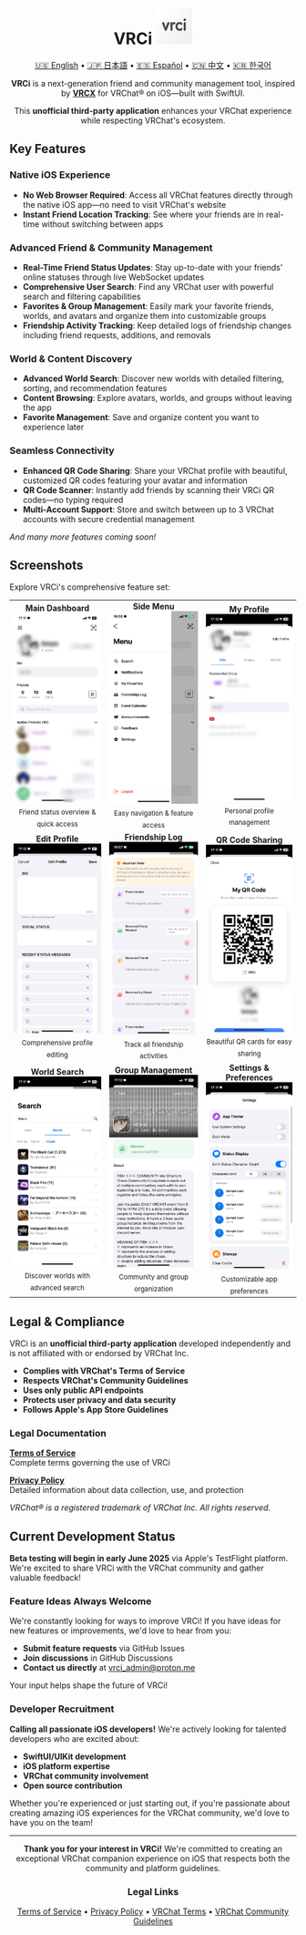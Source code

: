 <div align="center">

# VRCi <img src="./icon/icon.png" width="64" height="64"> </img> 

[🇺🇸 English](README.md) • [🇯🇵 日本語](README_ja.md) • [🇪🇸 Español](README_es.md) • [🇨🇳 中文](README_cn.md) • [🇰🇷 한국어](README_kr.md)

**VRCi** is a next-generation friend and community management tool, inspired by [**VRCX**](https://github.com/vrcx-team/VRCX) for VRChat® on iOS—built with SwiftUI. 

This **unofficial third-party application** enhances your VRChat experience while respecting VRChat's ecosystem.

<div align="left">

## Key Features

### **Native iOS Experience**
- **No Web Browser Required**: Access all VRChat features directly through the native iOS app—no need to visit VRChat's website
- **Instant Friend Location Tracking**: See where your friends are in real-time without switching between apps

### **Advanced Friend & Community Management**
- **Real-Time Friend Status Updates**: Stay up-to-date with your friends' online statuses through live WebSocket updates
- **Comprehensive User Search**: Find any VRChat user with powerful search and filtering capabilities
- **Favorites & Group Management**: Easily mark your favorite friends, worlds, and avatars and organize them into customizable groups
- **Friendship Activity Tracking**: Keep detailed logs of friendship changes including friend requests, additions, and removals

### **World & Content Discovery**
- **Advanced World Search**: Discover new worlds with detailed filtering, sorting, and recommendation features
- **Content Browsing**: Explore avatars, worlds, and groups without leaving the app
- **Favorite Management**: Save and organize content you want to experience later

### **Seamless Connectivity**
- **Enhanced QR Code Sharing**: Share your VRChat profile with beautiful, customized QR codes featuring your avatar and information
- **QR Code Scanner**: Instantly add friends by scanning their VRCi QR codes—no typing required
- **Multi-Account Support**: Store and switch between up to 3 VRChat accounts with secure credential management

*And many more features coming soon!*

## Screenshots

Explore VRCi's comprehensive feature set:

<table align="center">
  <tr>
    <td align="center">
      <strong>Main Dashboard</strong><br>
      <img src="./img/main.png" alt="Main Dashboard" width="280" />
      <br><sub>Friend status overview & quick access</sub>
    </td>
    <td align="center">
      <strong>Side Menu</strong><br>
      <img src="./img/sidemenu.png" alt="Side Menu" width="280" />
      <br><sub>Easy navigation & feature access</sub>
    </td>
    <td align="center">
      <strong>My Profile</strong><br>
      <img src="./img/myprofile.png" alt="My Profile" width="280" />
      <br><sub>Personal profile management</sub>
    </td>
  </tr>
  <tr>
    <td align="center">
      <strong>Edit Profile</strong><br>
      <img src="./img/edit_profile.png" alt="Edit Profile" width="280" />
      <br><sub>Comprehensive profile editing</sub>
    </td>
    <td align="center">
      <strong>Friendship Log</strong><br>
      <img src="./img/friendship_log.png" alt="Friendship Log" width="280" />
      <br><sub>Track all friendship activities</sub>
    </td>
    <td align="center">
      <strong>QR Code Sharing</strong><br>
      <img src="./img/qr.png" alt="QR Code" width="280" />
      <br><sub>Beautiful QR cards for easy sharing</sub>
    </td>
  </tr>
  <tr>
    <td align="center">
      <strong>World Search</strong><br>
      <img src="./img/search_world.png" alt="World Search" width="280" />
      <br><sub>Discover worlds with advanced search</sub>
    </td>
    <td align="center">
      <strong>Group Management</strong><br>
      <img src="./img/group.png" alt="Groups" width="280" />
      <br><sub>Community and group organization</sub>
    </td>
    <td align="center">
      <strong>Settings & Preferences</strong><br>
      <img src="./img/setting.png" alt="Settings" width="280" />
      <br><sub>Customizable app preferences</sub>
    </td>
  </tr>
</table>

## Legal & Compliance

VRCi is an **unofficial third-party application** developed independently and is not affiliated with or endorsed by VRChat Inc.

- **Complies with VRChat's Terms of Service**
- **Respects VRChat's Community Guidelines**  
- **Uses only public API endpoints**
- **Protects user privacy and data security**
- **Follows Apple's App Store Guidelines**

### Legal Documentation

**[Terms of Service](https://vrci-eula-deploy.vercel.app/terms)**  
Complete terms governing the use of VRCi

**[Privacy Policy](https://vrci-eula-deploy.vercel.app/privacy)**  
Detailed information about data collection, use, and protection

*VRChat® is a registered trademark of VRChat Inc. All rights reserved.*

## Current Development Status

**Beta testing will begin in early June 2025** via Apple's TestFlight platform. We're excited to share VRCi with the VRChat community and gather valuable feedback!

### Feature Ideas Always Welcome

We're constantly looking for ways to improve VRCi! If you have ideas for new features or improvements, we'd love to hear from you:
- **Submit feature requests** via GitHub Issues
- **Join discussions** in GitHub Discussions
- **Contact us directly** at vrci_admin@proton.me

Your input helps shape the future of VRCi!

### Developer Recruitment

**Calling all passionate iOS developers!** We're actively looking for talented developers who are excited about:
- **SwiftUI/UIKit development**
- **iOS platform expertise**  
- **VRChat community involvement**
- **Open source contribution**

Whether you're experienced or just starting out, if you're passionate about creating amazing iOS experiences for the VRChat community, we'd love to have you on the team!

---

<div align="center">

**Thank you for your interest in VRCi!** We're committed to creating an exceptional VRChat companion experience on iOS that respects both the community and platform guidelines.

### Legal Links
[Terms of Service](https://vrci-eula-deploy.vercel.app/terms) • [Privacy Policy](https://vrci-eula-deploy.vercel.app/privacy) • [VRChat Terms](https://hello.vrchat.com/legal) • [VRChat Community Guidelines](https://hello.vrchat.com/community-guidelines)

</div>